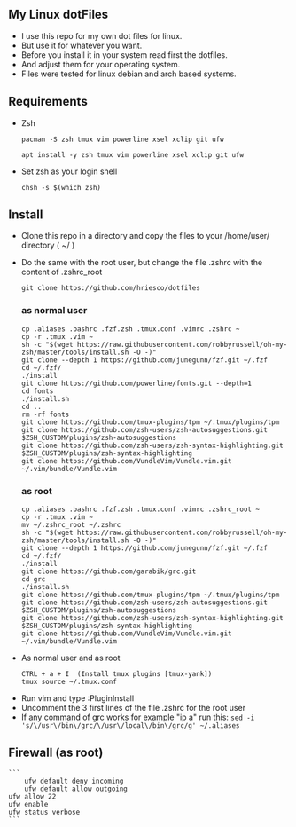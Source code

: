 ## My Linux dotFiles

* I use this repo for my own dot files for linux.
* But use it for whatever you want.
* Before you install it in your system read first the dotfiles.
* And adjust them for your operating system.
* Files were tested for linux debian and arch based systems.

## Requirements

* Zsh 

  `pacman -S zsh tmux vim powerline xsel xclip git ufw`
  
  `apt install -y zsh tmux vim powerline xsel xclip git ufw`
  
* Set zsh as your login shell
 
  `chsh -s $(which zsh)`

## Install

* Clone this repo in a directory and copy the files to your /home/user/ directory ( ~/ )
* Do the same with the root user, but change the file .zshrc with the content of .zshrc_root
			
	`git clone https://github.com/hriesco/dotfiles`
	
	### as normal user
	```
	cp .aliases .bashrc .fzf.zsh .tmux.conf .vimrc .zshrc ~
	cp -r .tmux .vim ~
	sh -c "$(wget https://raw.githubusercontent.com/robbyrussell/oh-my-zsh/master/tools/install.sh -O -)"
	git clone --depth 1 https://github.com/junegunn/fzf.git ~/.fzf
	cd ~/.fzf/
	./install
	git clone https://github.com/powerline/fonts.git --depth=1
	cd fonts
	./install.sh
	cd ..
	rm -rf fonts
	git clone https://github.com/tmux-plugins/tpm ~/.tmux/plugins/tpm
	git clone https://github.com/zsh-users/zsh-autosuggestions.git $ZSH_CUSTOM/plugins/zsh-autosuggestions
	git clone https://github.com/zsh-users/zsh-syntax-highlighting.git $ZSH_CUSTOM/plugins/zsh-syntax-highlighting
	git clone https://github.com/VundleVim/Vundle.vim.git ~/.vim/bundle/Vundle.vim
	```
	
	### as root
	```
	cp .aliases .bashrc .fzf.zsh .tmux.conf .vimrc .zshrc_root ~
	cp -r .tmux .vim ~
	mv ~/.zshrc_root ~/.zshrc
	sh -c "$(wget https://raw.githubusercontent.com/robbyrussell/oh-my-zsh/master/tools/install.sh -O -)"
	git clone --depth 1 https://github.com/junegunn/fzf.git ~/.fzf
	cd ~/.fzf/
	./install
	git clone https://github.com/garabik/grc.git
	cd grc
	./install.sh
	git clone https://github.com/tmux-plugins/tpm ~/.tmux/plugins/tpm
	git clone https://github.com/zsh-users/zsh-autosuggestions.git $ZSH_CUSTOM/plugins/zsh-autosuggestions
	git clone https://github.com/zsh-users/zsh-syntax-highlighting.git $ZSH_CUSTOM/plugins/zsh-syntax-highlighting
	git clone https://github.com/VundleVim/Vundle.vim.git ~/.vim/bundle/Vundle.vim
	```

- As normal user and as root
	```
	CTRL + a + I  (Install tmux plugins [tmux-yank])
	tmux source ~/.tmux.conf
	```
- Run vim and type :PluginInstall
- Uncomment the 3 first lines of the file .zshrc for the root user
- If any command of grc works for example "ip a" run this: `sed -i 's/\/usr\/bin\/grc/\/usr\/local\/bin\/grc/g' ~/.aliases`
 
## Firewall (as root)

	```
    	ufw default deny incoming
    	ufw default allow outgoing
	ufw allow 22
	ufw enable
	ufw status verbose
	```
